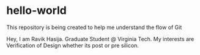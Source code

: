 # hello-world
This repository is being created to help me understand the flow of Git

Hey, I am Ravik Hasija. Graduate Student @ Virginia Tech.
My interests are Verification of Design whether its post or pre silicon.

